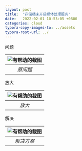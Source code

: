 ```yaml
---
layout: post
title:  "存储桶未开启媒体处理服务"
date:   2022-02-01 10:53:05 +0800
categories: cloud
typora-copy-images-to: ../assets
typora-root-url: ../
---
```


问题

| ![有帮助的截图](/assets/WechatIMG2408.png) |
| :----------------------------------------: |
|          *原问题*          |

放大

| ![有帮助的截图](/assets/WechatIMG2409.jpeg) |
| :----------------------------------------: |
|          *放大*          |

解决

| ![有帮助的截图](/assets/WechatIMG2412.png) |
| :----------------------------------------: |
|          *解决方案*          |
